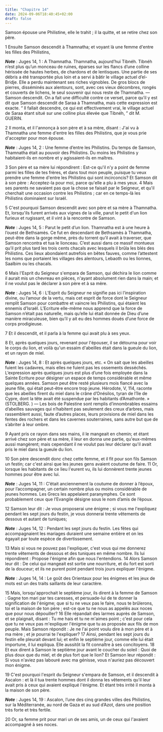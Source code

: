 ```yaml
---
title: "Chapitre 14"
date: 2024-09-06T18:40:45+02:00
draft: false
---
```



Samson épouse une Philistine, elle le trahit ; il la quitte, et se retire chez son père.


1 Ensuite Samson descendit à Thamnatha; et voyant là une femme d'entre les filles des Philistins,

***Note*** :  Juges 14, 1 : A Thamnatha. Thamnatha, aujourd’hui Tibnéh. Tibnéh n’est plus qu’un monceau de ruines, éparses sur les flancs d’une colline hérissée de hautes herbes, de chardons et de lentisques. Une partie de ses débris a été transportée plus loin et a servi à bâtir le village actuel d’el-Bridje. Elle a perdu maintenant ses riches vignobles. De gros blocs de pierres, disséminés aux alentours, sont, avec ces vieux décombres, rongés et couverts de lichens, le seul souvenir qui nous reste de Thamnatha. ― Samson descendit. On a fait une difficulté contre ce verset, parce qu’il y est dit que Samson descendit de Saraa à Thamnatha, mais cette expression est exacte. “ Il fallait descendre, ce qui est effectivement vrai, le village actuel de Saraa étant situé sur une colline plus élevée que Tibnéh, ” dit M. GUERIN.

2 Il monta, et il l'annonça à son père et à sa mère, disant : J'ai vu à Thamnatha une femme d'entre les filles des Philistins, que je vous prie d'accepter pour mon épouse.

***Note*** :  Juges 14, 2 : Une femme d’entre les Philistins. Du temps de Samson, Thamnatha était au pouvoir des Philistins. Du moins les Philistins y habitaient-ils en nombre et y agissaient-ils en maîtres.

3 Son père et sa mère lui répondirent : Est-ce qu'il n'y a point de femme parmi les filles de tes frères, et dans tout mon peuple, puisque tu veux prendre une femme d'entre les Philistins qui sont incirconcis? Et Samson dit à son père : Acceptez-la pour moi, parce qu'elle a plu à mes yeux. 4 Mais ses parents ne savaient pas que la chose se faisait par le Seigneur, et qu'il cherchait une occasion contre les Philistins ; car en ce temps-là les Philistins dominaient sur Israël.


5 C'est pourquoi Samson descendit avec son père et sa mère à Thamnatha. Et, lorsqu'ils furent arrivés aux vignes de la ville, parut le petit d'un lion furieux et rugissant, et il vint à la rencontre de Samson.

***Note*** :  Juges 14, 5 : Parut le petit d’un lion. Thamnatha est à une heure à l’ouest de Bethsamès. Ce fut en descendant de Bethsamès à Thamnatha, peut-être dans la gorge même, près du torrent qu’il avait à traverser, que Samson rencontra et tua le lionceau. C’est aussi dans ce massif montueux qu’il prit plus tard les trois cents chacals avec lesquels il brûla les blés des Philistins. Ces lieux abondaient autrefois en bêtes fauves, comme l’attestent les noms que portaient les villages des alentours, Lebaoth ou les lionnes, Saalbim ou les chacals.

6 Mais l'Esprit du Seigneur s'empara de Samson, qui déchira le lion comme il aurait mis un chevreau en pièces, n'ayant absolument rien dans la main; et il ne voulut pas le déclarer à son père et à sa mère.

***Note*** :  Juges 14, 6 : L’Esprit du Seigneur ne signifie pas ici l’inspiration divine, ou l’amour de la vertu, mais cet esprit de force dont le Seigneur remplit Samson pour combattre et vaincre les Philistins, qui étaient les ennemis d’Israël. L’Ecriture elle-même nous apprend que la force de Samson n’était pas naturelle, mais qu’elle lui était donnée de Dieu d’une manière miraculeuse, bien qu’il y ait eu des hommes doués d’une force de corps prodigieuse.

7 Et il descendit, et il parla à la femme qui avait plu à ses yeux.


8 Et, après quelques jours, revenant pour l'épouser, il se détourna pour voir le corps du lion, et voilà qu'un essaim d'abeilles était dans la gueule du lion, et un rayon de miel.

***Note*** :  Juges 14, 8 : Et après quelques jours, etc. « On sait que les abeilles fuient les cadavres, mais elles ne fuient pas les ossements desséchés. L’expression après quelques jours est plus d’une fois employée dans la Sainte Ecriture pour désigner un espace de temps considérable et même quelques années. Samson peut être resté plusieurs mois fiancé avec la jeune fille, qui était peut-être encore trop jeune. Hérodote, V, 114, raconte que les abeilles firent du miel dans le crâne d’Onésilos, tyran de l’île de Cypre, dont la tête avait été suspendue par les habitants d’Amathonte. » (STOLBERG. ) ― Les bois de Palestine sont remplis d’innombrables essaims d’abeilles sauvages qui n’habitent pas seulement des creux d’arbres, mais rassemblent aussi, faute d’autres places, leurs provisions de miel dans les fentes des rochers et dans les cavernes souterraines, sans autre but que de s’abriter à leur ombre.

9 Ayant pris ce rayon dans ses mains, il le mangeait en chemin; et étant arrivé chez son père et sa mère, il leur en donna une partie, qu'eux-mêmes aussi mangèrent; mais cependant il ne voulut pas leur déclarer qu'il avait pris le miel dans la gueule du lion.


10 Son père descendit donc chez cette femme, et il fit pour son fils Samson un festin; car c'est ainsi que les jeunes gens avaient coutume de faire. 11 Or, lorsque les habitants de ce lieu l'eurent vu, ils lui donnèrent trente jeunes hommes pour être avec lui.

***Note*** :  Juges 14, 11 : C’était anciennement la coutume de donner à l’époux, pour l’accompagner, un certain nombre plus ou moins considérable de jeunes hommes. Les Grecs les appelaient paranymphes. Ce sont probablement ceux que l’Evangile désigne sous le nom d’amis de l’époux.

12 Samson leur dit : Je vous proposerai une énigme ; si vous me l'expliquez pendant les sept jours du festin, je vous donnerai trente vêtements de dessous et autant de tuniques;

***Note*** :  Juges 14, 12 : Pendant les sept jours du festin. Les fêtes qui accompagnaient les mariages duraient une semaine entière et on les égayait par toute espèce de divertissement.

13 Mais si vous ne pouvez pas l'expliquer, c'est vous qui me donnerez trente vêtements de dessous et des tuniques en même nombre. Ils lui répondirent : Propose l'énigme afin que nous l'entendions. 14 Alors Samson leur dit : De celui qui mangeait est sortie une nourriture, et du fort est sorti de la douceur; et ils ne purent point pendant trois jours expliquer l'énigme.

***Note*** :  Juges 14, 14 : Le goût des Orientaux pour les énigmes et les jeux de mots est un des traits saillants de leur caractère.


15 Mais, lorsqu'approchait le septième jour, ils dirent à la femme de Samson : Gagne ton mari par tes caresses, et persuade-lui de te donner la signification de l'énigme; que si tu ne veux pas le faire, nous te brûlerons, toi et la maison de ton père ; est-ce que tu ne nous as appelés aux noces que pour nous dépouiller? 16 Elle répandait des larmes auprès de Samson, et se plaignait, disant : Tu me hais et tu ne m'aimes point ; c'est pour cela que tu ne veux pas m'expliquer l'énigme que tu as proposée aux fils de mon peuple. Mais Samson répondit : Je ne l'ai point voulu dire à mon père et à ma mère ; et je pourrai te l'expliquer? 17 Ainsi, pendant les sept jours du festin elle pleurait devant lui; et enfin le septième jour, comme elle lui était importune, il lui expliqua. Elle aussitôt la fit connaître à ses concitoyens. 18 Et eux dirent à Samson le septième jour avant le coucher du soleil : Quoi de plus doux que du miel, et de plus fort que le lion? Et Samson leur répondit : Si vous n'aviez pas labouré avec ma
génisse, vous n'auriez pas découvert mon énigme.


19 C'est pourquoi l'esprit du Seigneur s'empara de Samson, et il descendit à Ascalon : et là il tua trente hommes dont il donna les vêtements qu'il leur avait pris à ceux qui avaient expliqué l'énigme. Et étant très irrité il monta à la maison de son père.

***Note*** :  Juges 14, 19 : Ascalon, l’une des cinq grandes villes des Philistins, sur la Méditerranée, au nord de Gaza et au sud d’Azot, dans une position très forte et très fertile.


20 Or, sa femme prit pour mari un de ses amis, un de ceux qui l'avaient accompagné à ses noces.

